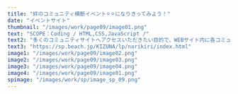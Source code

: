 ```yaml
---
title: "絆のコミュニティ横断イベント⚪︎⚪︎になりきってみよう！"
date: "イベントサイト"
thumbnail: "/images/work/page09/image01.png"
text: "SCOPE：Coding / HTML,CSS,JavaScript /"
text2: "多くのコミュニティサイトへアクセスいただきたい目的で、WEBサイト内に各コミュニティサイトへ繋がるボタンをランダムで配置しております。また、ページ下の「なりきりBOX」は、ランダムでおすすめのコミュニティを抽出しております。"
text3: "https://sp.beach.jp/KIZUNA/lp/narikiri/index.html"
image1: "/images/work/page09/image02.png"
image2: "/images/work/page09/image03.png"
image3: "/images/work/page09/image04.png"
image4: "/images/work/page09/image01.png"
spimage: "/images/work/sp/image_sp_09.png"
---
```

